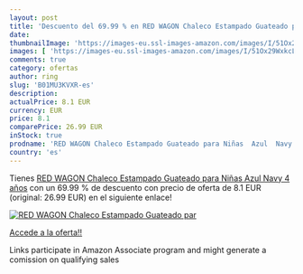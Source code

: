 ```yaml
---
layout: post
title: 'Descuento del 69.99 % en RED WAGON Chaleco Estampado Guateado par'
date: 
thumbnailImage: 'https://images-eu.ssl-images-amazon.com/images/I/51Ox29WxkcL._SL200_.jpg'
images: [ 'https://images-eu.ssl-images-amazon.com/images/I/51Ox29WxkcL._SL200_.jpg' ]
comments: true
category: ofertas
author: ring
slug: 'B01MU3KVXR-es'
description:
actualPrice: 8.1 EUR
currency: EUR
price: 8.1
comparePrice: 26.99 EUR
inStock: true
prodname: 'RED WAGON Chaleco Estampado Guateado para Niñas  Azul  Navy   4 años'
country: 'es'
---
```


Tienes [RED WAGON Chaleco Estampado Guateado para Niñas  Azul  Navy   4 años](https://www.amazon.es/dp/B01MU3KVXR/?tag=tolees-21) con un 69.99 % de descuento con precio de oferta de 8.1 EUR (original: 26.99 EUR) en el siguiente enlace!

[![RED WAGON Chaleco Estampado Guateado par](https://images-eu.ssl-images-amazon.com/images/I/51Ox29WxkcL._SL200_.jpg)](https://www.amazon.es/dp/B01MU3KVXR/?tag=tolees-21)

[Accede a la oferta!!](https://www.amazon.es/dp/B01MU3KVXR/?tag=tolees-21)

Links participate in Amazon Associate program and might generate a comission on qualifying sales



